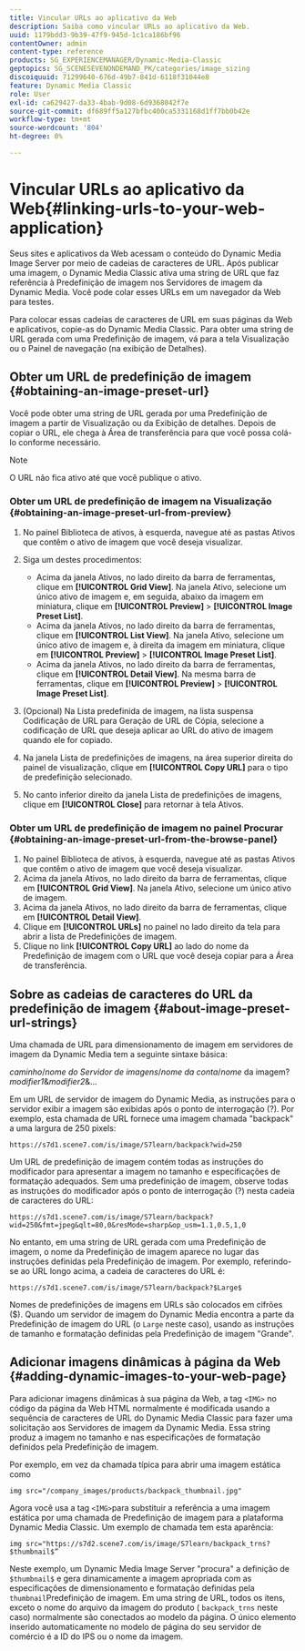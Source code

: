 ```yaml
---
title: Vincular URLs ao aplicativo da Web
description: Saiba como vincular URLs ao aplicativo da Web.
uuid: 1179bdd3-9b39-47f9-945d-1c1ca186bf96
contentOwner: admin
content-type: reference
products: SG_EXPERIENCEMANAGER/Dynamic-Media-Classic
geptopics: SG_SCENESEVENONDEMAND_PK/categories/image_sizing
discoiquuid: 71299640-676d-49b7-841d-6118f31044e8
feature: Dynamic Media Classic
role: User
exl-id: ca629427-da33-4bab-9d08-6d9368042f7e
source-git-commit: df689ff5a127bfbc400ca5331168d1ff7bb0b42e
workflow-type: tm+mt
source-wordcount: '804'
ht-degree: 0%

---
```


# Vincular URLs ao aplicativo da Web{#linking-urls-to-your-web-application}

Seus sites e aplicativos da Web acessam o conteúdo do Dynamic Media Image Server por meio de cadeias de caracteres de URL. Após publicar uma imagem, o Dynamic Media Classic ativa uma string de URL que faz referência à Predefinição de imagem nos Servidores de imagem da Dynamic Media. Você pode colar esses URLs em um navegador da Web para testes.

Para colocar essas cadeias de caracteres de URL em suas páginas da Web e aplicativos, copie-as do Dynamic Media Classic. Para obter uma string de URL gerada com uma Predefinição de imagem, vá para a tela Visualização ou o Painel de navegação (na exibição de Detalhes).

## Obter um URL de predefinição de imagem {#obtaining-an-image-preset-url}

Você pode obter uma string de URL gerada por uma Predefinição de imagem a partir de Visualização ou da Exibição de detalhes. Depois de copiar o URL, ele chega à Área de transferência para que você possa colá-lo conforme necessário.

>[!NOTE]
>
>O URL não fica ativo até que você publique o ativo.

### Obter um URL de predefinição de imagem na Visualização {#obtaining-an-image-preset-url-from-preview}

1. No painel Biblioteca de ativos, à esquerda, navegue até as pastas Ativos que contêm o ativo de imagem que você deseja visualizar.
1. Siga um destes procedimentos:

   * Acima da janela Ativos, no lado direito da barra de ferramentas, clique em **[!UICONTROL Grid View]**. Na janela Ativo, selecione um único ativo de imagem e, em seguida, abaixo da imagem em miniatura, clique em **[!UICONTROL Preview]** > **[!UICONTROL Image Preset List]**.
   * Acima da janela Ativos, no lado direito da barra de ferramentas, clique em **[!UICONTROL List View]**. Na janela Ativo, selecione um único ativo de imagem e, à direita da imagem em miniatura, clique em **[!UICONTROL Preview]** > **[!UICONTROL Image Preset List]**.
   * Acima da janela Ativos, no lado direito da barra de ferramentas, clique em **[!UICONTROL Detail View]**. Na mesma barra de ferramentas, clique em **[!UICONTROL Preview]** > **[!UICONTROL Image Preset List]**.

1. (Opcional) Na Lista predefinida de imagem, na lista suspensa Codificação de URL para Geração de URL de Cópia, selecione a codificação de URL que deseja aplicar ao URL do ativo de imagem quando ele for copiado.
1. Na janela Lista de predefinições de imagens, na área superior direita do painel de visualização, clique em **[!UICONTROL Copy URL]** para o tipo de predefinição selecionado.
1. No canto inferior direito da janela Lista de predefinições de imagens, clique em **[!UICONTROL Close]** para retornar à tela Ativos.

### Obter um URL de predefinição de imagem no painel Procurar {#obtaining-an-image-preset-url-from-the-browse-panel}

1. No painel Biblioteca de ativos, à esquerda, navegue até as pastas Ativos que contêm o ativo de imagem que você deseja visualizar.
1. Acima da janela Ativos, no lado direito da barra de ferramentas, clique em **[!UICONTROL Grid View]**. Na janela Ativo, selecione um único ativo de imagem.
1. Acima da janela Ativos, no lado direito da barra de ferramentas, clique em **[!UICONTROL Detail View]**.
1. Clique em **[!UICONTROL URLs]** no painel no lado direito da tela para abrir a lista de Predefinições de imagem.
1. Clique no link **[!UICONTROL Copy URL]** ao lado do nome da Predefinição de imagem com o URL que você deseja copiar para a Área de transferência.

## Sobre as cadeias de caracteres do URL da predefinição de imagem {#about-image-preset-url-strings}

Uma chamada de URL para dimensionamento de imagem em servidores de imagem da Dynamic Media tem a seguinte sintaxe básica:

*caminho*/*nome do Servidor de imagens*/*nome da conta*/*nome* da imagem?*modifier1*&amp;*modifier2*&amp;...

Em um URL de servidor de imagem do Dynamic Media, as instruções para o servidor exibir a imagem são exibidas após o ponto de interrogação (?). Por exemplo, esta chamada de URL fornece uma imagem chamada &quot;backpack&quot; a uma largura de 250 pixels:

```as3
https://s7d1.scene7.com/is/image/S7learn/backpack?wid=250
```

Um URL de predefinição de imagem contém todas as instruções do modificador para apresentar a imagem no tamanho e especificações de formatação adequados. Sem uma predefinição de imagem, observe todas as instruções do modificador após o ponto de interrogação (?) nesta cadeia de caracteres do URL:

```as3
https://s7d1.scene7.com/is/image/S7learn/backpack?wid=250&fmt=jpeg&qlt=80,0&resMode=sharp&op_usm=1.1,0.5,1,0
```

No entanto, em uma string de URL gerada com uma Predefinição de imagem, o nome da Predefinição de imagem aparece no lugar das instruções definidas pela Predefinição de imagem. Por exemplo, referindo-se ao URL longo acima, a cadeia de caracteres do URL é:

```as3
https://s7d1.scene7.com/is/image/S7learn/backpack?$Large$
```

Nomes de predefinições de imagens em URLs são colocados em cifrões ($). Quando um servidor de imagem do Dynamic Media encontra a parte da Predefinição de imagem do URL (o `Large` neste caso), usando as instruções de tamanho e formatação definidas pela Predefinição de imagem &quot;Grande&quot;.

## Adicionar imagens dinâmicas à página da Web {#adding-dynamic-images-to-your-web-page}

Para adicionar imagens dinâmicas à sua página da Web, a tag `<IMG>` no código da página da Web HTML normalmente é modificada usando a sequência de caracteres de URL do Dynamic Media Classic para fazer uma solicitação aos Servidores de imagem da Dynamic Media. Essa string produz a imagem no tamanho e nas especificações de formatação definidos pela Predefinição de imagem.

Por exemplo, em vez da chamada típica para abrir uma imagem estática como

```as3
img src="/company_images/products/backpack_thumbnail.jpg"
```

Agora você usa a tag `<IMG>`para substituir a referência a uma imagem estática por uma chamada de Predefinição de imagem para a plataforma Dynamic Media Classic. Um exemplo de chamada tem esta aparência:

```as3
img src="https://s7d2.scene7.com/is/image/S7learn/backpack_trns?$thumbnail$”
```

Neste exemplo, um Dynamic Media Image Server &quot;procura&quot; a definição de `$thumbnail$` e gera dinamicamente a imagem apropriada com as especificações de dimensionamento e formatação definidas pela `thumbnail`Predefinição de imagem. Em uma string de URL, todos os itens, exceto o nome do arquivo da imagem do produto ( `backpack_trns` neste caso) normalmente são conectados ao modelo da página. O único elemento inserido automaticamente no modelo de página do seu servidor de comércio é a ID do IPS ou o nome da imagem.

